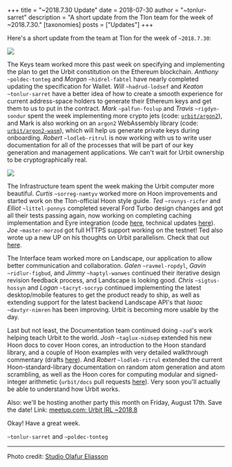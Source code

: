 +++
title = "~2018.7.30 Update"
date = 2018-07-30
author = "~tonlur-sarret"
description = "A short update from the Tlon team for the week of ~2018.7.30."
[taxonomies]
posts = ["Updates"]
+++

Here's a short update from the team at Tlon for the week of `~2018.7.30`:

![](https://media.urbit.org/fora/updates/~2018.7.30-Update-1.jpg)

The Keys team worked more this past week on specifying and implementing the plan
to get the Urbit constitution on the Ethereum blockchain. *Anthony*
`~poldec-tonteg` and *Morgan*  `~hidrel-fabtel` have nearly completed updating
the specification for Wallet. *Will* `~hadrud-lodsef` and *Keaton*
`~tonlur-sarret` have a better idea of how to create a smooth experience for
current address-space holders to generate their Ethereum keys and get them to us
to put in the contract. *Mark* `~palfun-foslup` and *Travis* `~rigdyn-sondur`
spent the week implementing more crypto jets (code:
[`urbit/argon2`](https://github.com/urbit/argon2)), and Mark is also working
on an `argon2` WebAssembly library  (code:
[`urbit/argon2-wasm`](https://github.com/urbit/argon2-wasm)),
which will help us generate private keys during onboarding. *Robert*
`~lodleb-ritrul` is now working with us to write user documentation for all of
the processes that will be part of our key generation and management
applications. We can't wait for Urbit ownership to be cryptographically real.

![](https://media.urbit.org/fora/updates/~2018.7.30-Update-2.png)

The Infrastructure team spent the week making the Urbit computer more beautiful.
*Curtis* `~sorreg-namtyv` worked more on Hoon improvements and started work on
the Tlon-official Hoon style guide. *Ted* `~rovnys-ricfer` and *Elliot*
`~littel-ponnys` completed several Ford Turbo design changes and got all their
tests passing again, now working on completing caching implementation and Eyre
integration
(code [here](https://github.com/urbit/arvo/branches/all?utf8=%E2%9C%93&query=ford-turbo),
technical updates [here](https://fora.urbit.org/proposals/posts/~2018.3.15..04.24.35..a47f~/)).
*Joe* `~master-morzod` got full HTTPS support working on the testnet! Ted also
wrote up a new UP on his thoughts on Urbit parallelism. Check that out [here](https://fora.urbit.org/proposals/posts/~2018.7.28..19.57.33..7ed3~/).

The Interface team worked more on Landscape, our application to allow better
communication and collaboration.  *Galen* `~ravmel-ropdyl`, *Gavin*
`~ridlur-figbud`, and *Jimmy* `~haptyl-wanwes` continued their iterative design
revision feedback process, and Landscape is looking good. *Chris* `~sigtus-hossyn`
and *Logan* `~tacryt-socryp` continued implementing the latest desktop/mobile
features to get the product ready to ship, as well as extending support for the
latest backend Landscape API's that *Isaac* `~davtyr-nimren` has been improving.
Urbit is becoming more usable by the day.

Last but not least, the Documentation team continued doing `~zod`'s work helping
teach Urbit to the world. *Josh* `~taglux-nidsep` extended his new Hoon docs to cover Hoon cores, an introduction to the Hoon standard library, and a couple of Hoon examples with very detailed walkthrough commentary (drafts [here](https://github.com/joshuareagan/doc-drafts)). And *Robert* `~lodleb-ritrul` extended the current Hoon-standard-library documentation on random atom generation and atom scrambling, as well as the Hoon cores for computing modular and signed-integer arithmetic (`urbit/docs` pull requests [here](https://github.com/urbit/docs/pulls)). Very soon you'll actually be able to understand how Urbit works.

Also: we'll be hosting another party this month on Friday, August 17th. Save the date! Link: [meetup.com: Urbit IRL ~2018.8](https://www.meetup.com/urbit-sf/events/253292678/)

Okay! Have a great week.

`~tonlur-sarret` and `~poldec-tonteg`

---

Photo credit: [Studio Olafur Eliasson](http://olafureliasson.net/)
